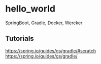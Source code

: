 # hello_world
SpringBoot, Gradle, Docker, Wercker



## Tutorials

https://spring.io/guides/gs/gradle/#scratch
https://spring.io/guides/gs/gradle/